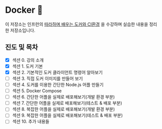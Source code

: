 # Docker 🐳
이 저장소는 인프런의 [따라하며 배우는 도커와 CI환경](https://www.inflearn.com/course/%EB%94%B0%EB%9D%BC%ED%95%98%EB%A9%B0-%EB%B0%B0%EC%9A%B0%EB%8A%94-%EB%8F%84%EC%BB%A4-ci) 을 수강하며 실습한 내용을 정리한 저장소입니다.

## 진도 및 목차
- [x] 섹션 0. 강의 소개
- [x] 섹션 1. 도커 기본
- [x] 섹션 2. 기본적인 도커 클라이언트 명령어 알아보기
- [ ] 섹션 3. 직접 도커 이미지를 만들어 보기
- [ ] 섹션 4. 도커를 이용한 간단한 Node.js 어플 만들기
- [ ] 섹션 5. Docker Compose
- [ ] 섹션 6. 간단한 어플을 실제로 배포해보기(개발 환경 부분)
- [ ] 섹션 7. 간단한 어플을 실제로 배포해보기(테스트 & 배포 부분)
- [ ] 섹션 8. 복잡한 어플을 실제로 배포해보기(개발 환경 부분)
- [ ] 섹션 9. 복잡한 어플을 실제로 배포해보기(테스트 & 배포 부분)
- [ ] 섹션 10. 추가 내용들